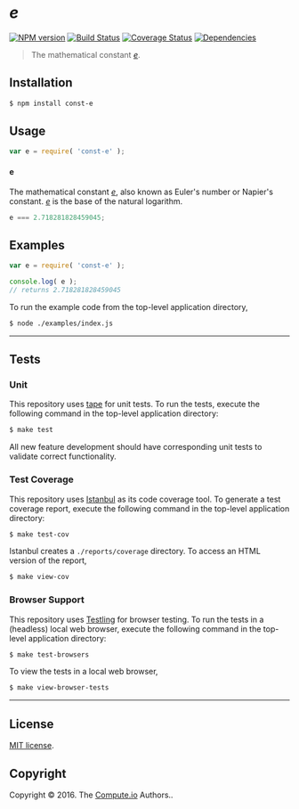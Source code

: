 *e*
===
[![NPM version][npm-image]][npm-url] [![Build Status][build-image]][build-url] [![Coverage Status][coverage-image]][coverage-url] [![Dependencies][dependencies-image]][dependencies-url]

> The mathematical constant [*e*][e].


## Installation

``` bash
$ npm install const-e
```


## Usage

``` javascript
var e = require( 'const-e' );
```

#### e

The mathematical constant [*e*][e], also known as Euler's number or Napier's constant. [*e*][e] is the base of the natural logarithm.

``` javascript
e === 2.718281828459045;
```


## Examples

``` javascript
var e = require( 'const-e' );

console.log( e );
// returns 2.718281828459045
```

To run the example code from the top-level application directory,

``` bash
$ node ./examples/index.js
```


---
## Tests

### Unit

This repository uses [tape][tape] for unit tests. To run the tests, execute the following command in the top-level application directory:

``` bash
$ make test
```

All new feature development should have corresponding unit tests to validate correct functionality.


### Test Coverage

This repository uses [Istanbul][istanbul] as its code coverage tool. To generate a test coverage report, execute the following command in the top-level application directory:

``` bash
$ make test-cov
```

Istanbul creates a `./reports/coverage` directory. To access an HTML version of the report,

``` bash
$ make view-cov
```


### Browser Support

This repository uses [Testling][testling] for browser testing. To run the tests in a (headless) local web browser, execute the following command in the top-level application directory:

``` bash
$ make test-browsers
```

To view the tests in a local web browser,

``` bash
$ make view-browser-tests
```

<!-- [![browser support][browsers-image]][browsers-url] -->


---
## License

[MIT license](http://opensource.org/licenses/MIT).


## Copyright

Copyright &copy; 2016. The [Compute.io][compute-io] Authors..


[npm-image]: http://img.shields.io/npm/v/const-e.svg
[npm-url]: https://npmjs.org/package/const-e

[build-image]: http://img.shields.io/travis/const-io/e/master.svg
[build-url]: https://travis-ci.org/const-io/e

[coverage-image]: https://img.shields.io/codecov/c/github/const-io/e/master.svg
[coverage-url]: https://codecov.io/github/const-io/e?branch=master

[dependencies-image]: http://img.shields.io/david/const-io/e.svg
[dependencies-url]: https://david-dm.org/const-io/e

[dev-dependencies-image]: http://img.shields.io/david/dev/const-io/e.svg
[dev-dependencies-url]: https://david-dm.org/dev/const-io/e

[github-issues-image]: http://img.shields.io/github/issues/const-io/e.svg
[github-issues-url]: https://github.com/const-io/e/issues

[tape]: https://github.com/substack/tape
[istanbul]: https://github.com/gotwarlost/istanbul
[testling]: https://ci.testling.com

[compute-io]: https://github.com/compute-io/
[e]: https://en.wikipedia.org/wiki/E_(mathematical_constant)
